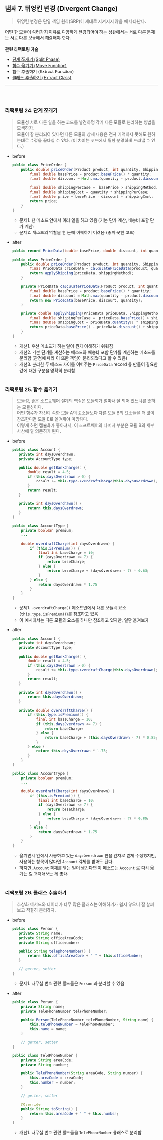 ## 냄새 7. 뒤엉킨 변경 (Divergent Change)

> 뒤엉킨 변경은 단일 책임 원칙(SRP)이 제대로 지켜지지 않을 때 나타난다.

어떤 한 모듈이 여러가지 이유로 다양하게 변경되어야 하는 상황에서는 서로 다른 문제는 서로 다른 모듈에서 해결해야 한다.
<br><br>
**관련 리팩토링 기술**
  * [단계 쪼개기 (Split Phase)](https://github.com/gmarket-ssb/book-study/blob/main/refactoring/07-group-a-dev-hajs.md#%EB%A6%AC%ED%8C%A9%ED%86%A0%EB%A7%81-24-%EB%8B%A8%EA%B3%84-%EC%AA%BC%EA%B0%9C%EA%B8%B0)
  * [함수 옮기기 (Move Function)](https://github.com/gmarket-ssb/book-study/new/main/refactoring/07-group-a-dev-hajs.md#%EB%A6%AC%ED%8C%A9%ED%86%A0%EB%A7%81-25-%ED%95%A8%EC%88%98-%EC%98%AE%EA%B8%B0%EA%B8%B0)
  * 함수 추출하기 (Extract Function)
  * [클래스 추출하기 (Extract Class)](https://github.com/gmarket-ssb/book-study/new/main/refactoring/07-group-a-dev-hajs.md#%EB%A6%AC%ED%8C%A9%ED%86%A0%EB%A7%81-26-%ED%81%B4%EB%9E%98%EC%8A%A4-%EC%B6%94%EC%B6%9C%ED%95%98%EA%B8%B0)


---
<br><br>

### 리팩토링 24. 단계 쪼개기
> 모듈성
서로 다른 일을 하는 코드를 발견하명 각기 다른 모듈로 분리하는 방법을 모색하자.<br>
모듈이 잘 분리되어 있다면 다른 모듈의 상세 내용은 전혀 기억하지 못해도 원하는대로 수정을 끝마칠 수 있다. (이 차이는 코드에서 훨씬 분명하게 드러낼 수 있다.)
* before
  ```java
  public class PriceOrder {
      public double priceOrder(Product product, int quantity, ShippingMethod shippingMethod) {
          final double basePrice = product.basePrice() * quantity;
          final double discount = Math.max(quantity - product.discountThreshold(), 0) * product.basePrice() * product.discountRate();
          
          final double shippingPerCase = (basePrice > shippingMethod.discountThreshold()) ? shippingMethod.discountedFee() : shippingMethod.feePerCase();
          final double shippingCost = quantity * shippingPerCase;
          final double price = basePrice - discount + shippingCost;
          return price;
      }
  }
  ```
  * 문제1. 한 메소드 안에서 여러 일을 하고 있음 (기본 단가 계산, 배송비 포함 단가 계산)
  * 문제2. 메소드의 역할을 한 눈에 이해하기 어려움 (좋지 못한 코드)


* after
  ```java
  public record PriceData(double basePrice, double discount, int quantity) {}
  
  public class PriceOrder {
      public double priceOrder(Product product, int quantity, ShippingMethod shippingMethod) {
          final PriceData priceData = calculatePriceData(product, quantity);
          return applyShipping(priceData, shippingMethod);
      }

      private PriceData calculatePriceData(Product product, int quantity) {
          final double basePrice = product.basePrice() * quantity;
          final double discount = Math.max(quantity - product.discountThreshold(), 0) * product.basePrice() * product.discountRate();
          return new PriceData(basePrice, discount, quantity);
      }

      private double applyShipping(PriceData priceData, ShippingMethod shippingMethod) {
          final double shippingPerCase = (priceData.basePrice() > shippingMethod.discountThreshold()) ? shippingMethod.discountedFee() : shippingMethod.feePerCase();
          final double shippingCost = priceData.quantity() * shippingPerCase;
          return priceData.basePrice() - priceData.discount() + shippingCost;
      }
  }
  ```
  * 개선1. 우선 메소드가 하는 일이 뭔지 이해하기 쉬워짐
  * 개선2. 기본 단가를 계산하는 메소드와 배송비 포함 단가를 계산하는 메소드를 분리함 (관점에 따라 이 또한 책임이 분리되었다고 할 수 있음)
  * 개선3. 분리한 두 메소드 사이를 이어주는 `PriceData` record 를 만들어 필요한 값에 대한 구분을 명확히 분리함
<br><br>

### 리팩토링 25. 함수 옮기기
> 모듈성, 
좋은 소프트웨어 설계의 핵심은 모듈화가 얼마나 잘 되어 있느냐를 뜻하는 모듈성이다.<br>
어떤 함수가 자신이 속한 모듈 A의 요소들보다 다른 모듈 B의 요소들을 더 많이 참조한다면 모듈 B로 옮겨줘야 마땅하다.<br>
이렇게 하면 캡슐화가 좋아져서, 이 소프트웨어의 나머지 부분은 모듈 B의 세부사상에 덜 의존하게 된다.
* before
  ```java
  public class Account {
     private int daysOverdrawn;
     private AccountType type;

     public double getBankCharge() {
         double result = 4.5;
         if (this.daysOverdrawn > 0) {
             result += this.type.overdraftCharge(this.daysOverdrawn);
         }
         return result;
     }

     private int daysOverdrawn() {
         return this.daysOverdrawn;
     }
  }
  
  public class AccountType {
      private boolean premium;
      ...

      double overdraftCharge(int daysOverdrawn) {
          if (this.isPremium()) {
              final int baseCharge = 10;
              if (daysOverdrawn <= 7) {
                  return baseCharge;
              } else {
                  return baseCharge + (daysOverdrawn - 7) * 0.85;
              }
          } else {
              return daysOverdrawn * 1.75;
          }
      }
  }
  ```
  * 문제1. `.overdraftCharge()` 메소드안에서 다른 모듈의 요소(`this.type.isPremium()`)를 참조하고 있음
   * 이 예시에서는 다른 모듈의 요소를 하나만 참조하고 있지만, 일단 옮겨보기
  
  
* after
  ```java
  public class Account {
     private int daysOverdrawn;
     private AccountType type;

     public double getBankCharge() {
         double result = 4.5;
         if (this.daysOverdrawn > 0) {
             result += this.type.overdraftCharge(this.daysOverdrawn);
         }
         return result;
     }

     private int daysOverdrawn() {
         return this.daysOverdrawn;
     }
   
     private double overdraftCharge() {
         if (this.type.isPremium()) {
             final int baseCharge = 10;
             if (this.daysOverdrawn <= 7) {
                 return baseCharge;
             } else {
                 return baseCharge + (this.daysOverdrawn - 7) * 0.85;
             }
         } else {
             return this.daysOverdrawn * 1.75;
         }
      }
  }
  
  public class AccountType {
      private boolean premium;
      ...

      double overdraftCharge(int daysOverdrawn) {
          if (this.isPremium()) {
              final int baseCharge = 10;
              if (daysOverdrawn <= 7) {
                  return baseCharge;
              } else {
                  return baseCharge + (daysOverdrawn - 7) * 0.85;
              }
          } else {
              return daysOverdrawn * 1.75;
          }
      }
  }
  ```
  * 옮기면서 안에서 사용하고 있는 `daysOverdrawn` 만을 인자로 받게 수정했지만, 사용하는 항목이 많다면 `Account` 객체를 받아도 된다.
  * 하지만, `Account` 객체를 받는 일이 생긴다면 이 메소드는 `Account` 로 다시 옮기는 걸 고려해보는 게 좋다.
<br><br>

### 리팩토링 26. 클래스 추출하기
> 추상화
메서드와 데이터가 너무 많은 클래스는 이해하기가 쉽지 않으니 잘 살펴보고 적절히 분리하자.
* before
  ```java
  public class Person {
     private String name;
     private String officeAreaCode;
     private String officeNumber;

     public String telephoneNumber() {
         return this.officeAreaCode + " " + this.officeNumber;
     }

     // getter, setter
  }
  ```
  * 문제1. 사무실 번호 관련 필드들은 `Person` 과 분리할 수 있음
  
  
* after
  ```java
  public class Person {
      private String name;
      private TelePhoneNumber telePhoneNumber;

      public Person(TelePhoneNumber telePhoneNumber, String name) {
          this.telePhoneNumber = telePhoneNumber;
          this.name = name;
      }

      // getter, setter
  }
  
  public class TelePhoneNumber {
      private String areaCode;
      private String number;

      public TelePhoneNumber(String areaCode, String number) {
          this.areaCode = areaCode;
          this.number = number;
      }

      // getter, setter

      @Override
      public String toString() {
          return this.areaCode + " " + this.number;
      }
  }
  ```
  * 개선1. 사무실 번호 관련 필드들을 `TelePhoneNumber` 클래스로 분리함
